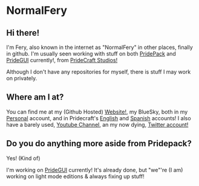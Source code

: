 # NormalFery
## Hi there!

I'm Fery, also known in the internet as "NormalFery" in other places, finally in github. I'm usually seen working with stuff on both [PridePack](https://github.com/Pridecraft-Studios/pridepack) and [PrideGUI](https://github.com/PrideCraft-Studios/PrideGUI) currently!, from [PrideCraft Studios!](https://github.com/Pridecraft-Studios)

Although I don't have any repositories for myself, there is stuff I may work on privately.

## Where am I at?

You can find me at my (Github Hosted) [Website!](https://normalfery.github.io/index.html), my BlueSky, both in my [Personal](https://bsky.app/profile/normalfery.bsky.social) account, and in Pridecraft's [English](https://bsky.app/profile/pridecraft.gay) and [Spanish](https://bsky.app/profile/es.pridecraft.gay) accounts! 
I also have a barely used, [Youtube Channel](https://www.youtube.com/channel/UCI0BUmXQywFnRfHKTvVfIHQ), an my now dying, [Twitter account!](https://twitter.com/NormalFer_)

## Do you do anything more aside from Pridepack?

Yes! (Kind of)

I'm working on [PrideGUI](https://github.com/PrideCraft-Studios/PrideGUI) currently! It's already done, but "we"'re (I am) working on light mode editions & always fixing up stuff!

<!---
NormalFery/NormalFery is a ✨ special ✨ repository because its `README.md` (this file) appears on your GitHub profile.
You can click the Preview link to take a look at your changes.
--->
